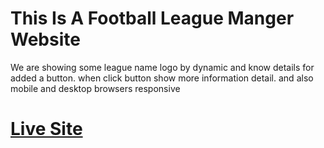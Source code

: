 <h1>This Is A Football League Manger Website</h1>
<p>We are showing some league name logo by dynamic and know details for added a button. when click button show more information detail. and also mobile and desktop browsers responsive</p>

<h1><a href="https://gracious-jones-25a2cf.netlify.app/">Live Site</a></h1>